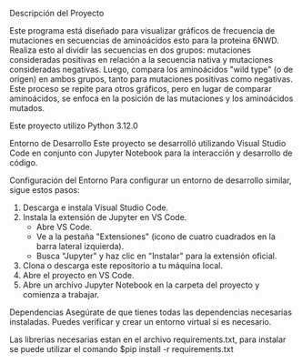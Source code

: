 Descripción del Proyecto

Este programa está diseñado para visualizar gráficos de frecuencia de mutaciones en secuencias de aminoácidos esto para la proteina 6NWD. Realiza esto al dividir las secuencias en dos grupos: mutaciones consideradas positivas en relación a la secuencia nativa y mutaciones consideradas negativas. Luego, compara los aminoácidos "wild type" (o de origen) en ambos grupos, tanto para mutaciones positivas como negativas. Este proceso se repite para otros gráficos, pero en lugar de comparar aminoácidos, se enfoca en la posición de las mutaciones y los aminoácidos mutados.

Este proyecto utilizo Python 3.12.0

Entorno de Desarrollo
Este proyecto se desarrolló utilizando Visual Studio Code en conjunto con Jupyter Notebook para la interacción y desarrollo de código.

Configuración del Entorno
Para configurar un entorno de desarrollo similar, sigue estos pasos:
1. Descarga e instala Visual Studio Code.
2. Instala la extensión de Jupyter en VS Code.
   - Abre VS Code.
   - Ve a la pestaña "Extensiones" (icono de cuatro cuadrados en la barra lateral izquierda).
   - Busca "Jupyter" y haz clic en "Instalar" para la extensión oficial.
3. Clona o descarga este repositorio a tu máquina local.
4. Abre el proyecto en VS Code.
5. Abre un archivo Jupyter Notebook en la carpeta del proyecto y comienza a trabajar.

Dependencias
Asegúrate de que tienes todas las dependencias necesarias instaladas. Puedes verificar y crear un entorno virtual si es necesario.

Las librerias necesarias estan en el archivo requirements.txt, para instalar se puede utilizar el comando $pip install -r requirements.txt
